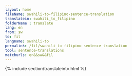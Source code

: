 ```yaml
---
layout: home
fileName: swahili-to-filipino-sentence-translation
translatein: swahili_to_filipino
folderName : translate
lang: en
from: sw
to: fil
langname: swahili-to
permalink: /fil/swahili-to-filipino-sentence-translation
tool: sentence-translations
matchurls: en&&sw&&fil
---
```

{% include section/translateinto.html %}
